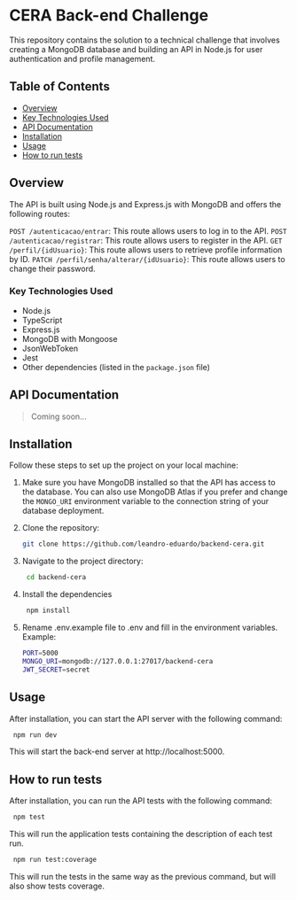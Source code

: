# CERA Back-end Challenge

This repository contains the solution to a technical challenge that involves creating a MongoDB database and building an API in Node.js for user authentication and profile management.

## Table of Contents

- [Overview](#overview)
- [Key Technologies Used](#key-technologies-used)
- [API Documentation](#api-documentation)
- [Installation](#installation)
- [Usage](#usage)
- [How to run tests](#how-to-run-tests)

## Overview

The API is built using Node.js and Express.js with MongoDB and offers the following routes:

`POST /autenticacao/entrar`: This route allows users to log in to the API.
`POST /autenticacao/registrar`: This route allows users to register in the API.
`GET /perfil/{idUsuario}`: This route allows users to retrieve profile information by ID.
`PATCH /perfil/senha/alterar/{idUsuario}`: This route allows users to change their password.

### Key Technologies Used

- Node.js
- TypeScript
- Express.js
- MongoDB with Mongoose
- JsonWebToken
- Jest
- Other dependencies (listed in the `package.json` file)

## API Documentation

> Coming soon...

## Installation

Follow these steps to set up the project on your local machine:

1. Make sure you have MongoDB installed so that the API has access to the database. You can also use MongoDB Atlas if you prefer and change the `MONGO_URI` environment variable to the connection string of your database deployment.

2. Clone the repository:

   ```bash
   git clone https://github.com/leandro-eduardo/backend-cera.git
   ```

3. Navigate to the project directory:
   ```bash
    cd backend-cera
   ```
4. Install the dependencies
   ```bash
    npm install
   ```
5. Rename .env.example file to .env and fill in the environment variables. Example:

   ```bash
   PORT=5000
   MONGO_URI=mongodb://127.0.0.1:27017/backend-cera
   JWT_SECRET=secret
   ```

## Usage

After installation, you can start the API server with the following command:

```bash
 npm run dev
```

This will start the back-end server at http://localhost:5000.

## How to run tests

After installation, you can run the API tests with the following command:

```bash
 npm test
```

This will run the application tests containing the description of each test run.

```bash
 npm run test:coverage
```

This will run the tests in the same way as the previous command, but will also show tests coverage.
